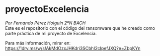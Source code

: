 # proyectoExcelencia
_Por Fernando Pérez Holguín 2ºN BACH_ <br/>
Este es el repositorio con el código del ransomware que he creado como parte práctica de mi proyecto de Excelencia.

Para más información, mirar en: https://1drv.ms/w/s!AkMdOzxJHKdri3SCbhI2cIpefJXQ?e=ZbpKYn 
